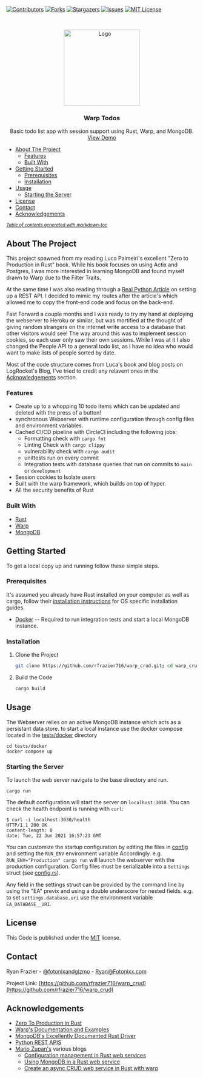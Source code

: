 <!--
*** Thanks for checking out the Best-README-Template. If you have a suggestion
*** that would make this better, please fork the zero_to_prod and create a pull request
*** or simply open an issue with the tag "enhancement".
*** Thanks again! Now go create something AMAZING! :D
***
***
***
*** To avoid retyping too much info. Do a search and replace for the following:
*** rfrazier716, zero_to_prod, twitter_handle, email, Zero To Production, project_description
-->



<!-- PROJECT SHIELDS -->
<!--
*** I'm using markdown "reference style" links for readability.
*** Reference links are enclosed in brackets [ ] instead of parentheses ( ).
*** See the bottom of this document for the declaration of the reference variables
*** for contributors-url, forks-url, etc. This is an optional, concise syntax you may use.
*** https://www.markdownguide.org/basic-syntax/#reference-style-links
-->
[![Contributors][contributors-shield]][contributors-url]
[![Forks][forks-shield]][forks-url]
[![Stargazers][stars-shield]][stars-url]
[![Issues][issues-shield]][issues-url]
[![MIT License][license-shield]][license-url]



<!-- PROJECT LOGO -->
<br />
<p align="center">
  <a href="https://github.com/rfrazier716/warp_crud">
    <img src="https://www.rustacean.net/assets/rustacean-flat-happy.png" alt="Logo" width="200">
  </a>

<h3 align="center">Warp Todos</h3>

  <p align="center">
    Basic todo list app with session support using Rust, Warp, and MongoDB.
    <br />
    <a href="https://github.com/rfrazier716/warp_crud">View Demo</a>
  </p>
</p>



- [About The Project](#about-the-project)
  * [Features](#features)
  * [Built With](#built-with)
- [Getting Started](#getting-started)
  * [Prerequisites](#prerequisites)
  * [Installation](#installation)
- [Usage](#usage)
  * [Starting the Server](#starting-the-server)
- [License](#license)
- [Contact](#contact)
- [Acknowledgements](#acknowledgements)

<small><i><a href='http://ecotrust-canada.github.io/markdown-toc/'>Table of contents generated with markdown-toc</a></i></small>




<!-- ABOUT THE PROJECT -->
## About The Project

This project spawned from my reading Luca Palmeiri's excellent "Zero to Production in Rust" book. While his book focuses on using Actix and Postgres, I was more interested in learning MongoDB and found myself drawn to Warp due to the Filter Traits. 

At the same time I was also reading through a [Real Python Article](https://realpython.com/flask-connexion-rest-api/) on setting up a REST API. I decided to mimic my routes after the article's which allowed me to copy the front-end code and focus on the back-end.

Fast Forward a couple months and I was ready to try my hand at deploying the webserver to Heroku or similar, but was mortified at the thought of giving random strangers on the internet write access to a database that other visitors would see! The way around this was to implement session cookies, so each user only saw their own sessions. While I was at it I also changed the People API to a general todo list, as I have no idea who would want to make lists of people sorted by date.

Most of the code structure comes from Luca's book and blog posts on LogRocket's Blog, I've tried to credit any relavent ones in the [Acknowledgements](#acknowledgements) section.

### Features
* Create up to a whopping 10 todo items which can be updated and deleted with the press of a button!
* synchronous Webserver with runtime configuration through config files and environment variables.
* Cached CI/CD pipeline with CircleCI including the following jobs:
    * Formatting check with `cargo fmt`
    * Linting Check with `cargo clippy`
    * vulnerability check with `cargo audit`
    * unittests run on every commit
    * Integration tests with database queries that run on commits to `main` or `development`
* Session cookies to Isolate users
* Built with the warp framework, which builds on top of hyper.
* All the security benefits of Rust

### Built With

* [Rust](https://www.rust-lang.org/)
* [Warp](https://github.com/seanmonstar/warp)
* [MongoDB](https://www.mongodb.com)

<!-- GETTING STARTED -->
## Getting Started

To get a local copy up and running follow these simple steps.

### Prerequisites
It's assumed you already have Rust installed on your computer as well as cargo, follow their 
[installation instructions](https://www.rust-lang.org/tools/install) for OS specific installation guides. 

* [Docker](https://docs.docker.com/get-docker/) -- Required to run integration tests and start a local MongoDB instance.

### Installation

1. Clone the Project 
   ```sh
   git clone https://github.com/rfrazier716/warp_crud.git; cd warp_crud
   ```
2. Build the Code
    ```sh
    cargo build
    ```

## Usage
The Webserver relies on an active MongoDB instance which acts as a persistant data store. to start a local instance use the docker compose located in the [tests/docker](tests/docker) directory

```shell
cd tests/docker
docker compose up
```

### Starting the Server
To launch the web server navigate to the base directory and run. 

```shell
cargo run
```

The default configuration will start the server on `localhost:3030`. You can check the health endpoint is running with `curl`:
```shell
$ curl -i localhost:3030/health
HTTP/1.1 200 OK
content-length: 0
date: Tue, 22 Jun 2021 16:57:23 GMT
```

You can customize the startup configuration by editing the files in [config](config) and setting the `RUN_ENV` environment variable Accordingly. e.g. `RUN_ENV="Production" cargo run` will launch the webserver with the production configuration. Config files must be serializable into a `Settings` struct (see [config.rs](src/config)).

Any field in the settings struct can be provided by the command line by using the "EA" previx and using a double underscore for nested fields. e.g. to set `settings.database.uri` use the environment variable `EA_DATABASE__URI`.

<!-- LICENSE -->
## License
This Code is published under the [MIT](LICENSE.txt) license.


<!-- CONTACT -->
## Contact
Ryan Frazier - [@fotonixandgizmo](https://twitter.com/fotonixandgizmo) - Ryan@Fotonixx.com

Project Link: [https://github.com/rfrazier716/warp_crud](https://github.com/rfrazier716/warp_crud)

<!-- ACKNOWLEDGEMENTS -->
## Acknowledgements
* [Zero To Production in Rust](https://www.zero2prod.com/)
* [Warp's Documentation and Examples](https://docs.rs/warp/0.3.1/warp/)
* [MongoDB's Excellently Documented Rust Driver](https://github.com/mongodb/mongo-rust-driver)
* [Python REST APIS](https://realpython.com/flask-connexion-rest-api/)
* [Mario Zupan's](https://blog.logrocket.com/author/mariozupan/) various blogs
    * [Configuration management in Rust web services](https://blog.logrocket.com/configuration-management-in-rust-web-services/)
    * [Using MongoDB in a Rust web service](https://blog.logrocket.com/using-mongodb-in-a-rust-web-service/)
    * [Create an async CRUD web service in Rust with warp](https://blog.logrocket.com/create-an-async-crud-web-service-in-rust-with-warp/)





<!-- MARKDOWN LINKS & IMAGES -->
<!-- https://www.markdownguide.org/basic-syntax/#reference-style-links -->
[contributors-shield]: https://img.shields.io/github/contributors/rfrazier716/warp_crud.svg?style=for-the-badge
[contributors-url]: https://github.com/rfrazier716/warp_crud/graphs/contributors
[forks-shield]: https://img.shields.io/github/forks/rfrazier716/warp_crud.svg?style=for-the-badge
[forks-url]: https://github.com/rfrazier716/warp_crud/network/members
[stars-shield]: https://img.shields.io/github/stars/rfrazier716/warp_crud.svg?style=for-the-badge
[stars-url]: https://github.com/rfrazier716/warp_crud/stargazers
[issues-shield]: https://img.shields.io/github/issues/rfrazier716/warp_crud.svg?style=for-the-badge
[issues-url]: https://github.com/rfrazier716/warp_crud/issues
[license-shield]: https://img.shields.io/github/license/rfrazier716/warp_crud.svg?style=for-the-badge
[license-url]: https://github.com/rfrazier716/warp_crud/blob/master/LICENSE.txt
